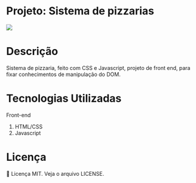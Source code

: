 # Projeto: Sistema de pizzarias

 ![](gifs/.gif)

# Descrição

Sistema de pizzaria, feito com CSS e Javascript, projeto de front end, para fixar conhecimentos de manipulação do DOM.


# Tecnologias Utilizadas

Front-end

1. HTML/CSS
2. Javascript


# Licença

:book: Licença MIT. Veja o arquivo LICENSE.